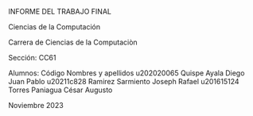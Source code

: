 INFORME DEL TRABAJO FINAL

Ciencias de la Computación 

Carrera de Ciencias de la Computaciòn

Sección: CC61




Alumnos:
Código
Nombres y apellidos
u202020065
Quispe Ayala Diego Juan Pablo
u20211c828
Ramirez Sarmiento Joseph Rafael
u201615124
Torres Paniagua César Augusto




Noviembre 2023

